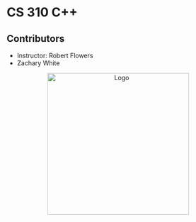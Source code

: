 # CS 310 C++

## Contributors
- Instructor: Robert Flowers
- Zachary White


<div align="center">
  <img src="your-logo-url" alt="Logo" width="320" />
</div>
